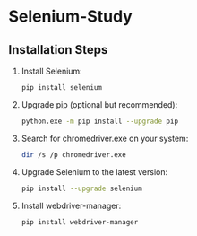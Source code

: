# Selenium-Study

## Installation Steps

1. Install Selenium:
   ```bash
   pip install selenium
   
2. Upgrade pip (optional but recommended):
   ```bash
   python.exe -m pip install --upgrade pip

4. Search for chromedriver.exe on your system:
   ```bash
   dir /s /p chromedriver.exe

6. Upgrade Selenium to the latest version:
   ```bash
   pip install --upgrade selenium

8. Install webdriver-manager:
   ```bash
   pip install webdriver-manager




